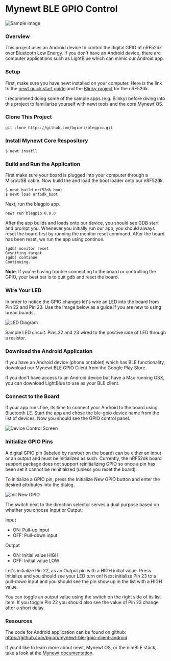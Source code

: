 # Mynewt BLE GPIO Control 

![Sample image](/images/FullSizeRender.jpg?raw=true "Android application and Mynewt application working together")

### Overview

This project uses an Android device to control the digital GPIO of nRF52dk over Bluetooth Low Energy. If you don't have an Android device, there are computer applications such as LightBlue which can mimic our Android app. 

### Setup
First, make sure you have newt installed on your computer. Here is the link to the [newt quick start guide](http://mynewt.apache.org/quick-start/) and the [Blinky project](http://mynewt.apache.org/develop/os/tutorials/nRF52/) for the nRF52dk.

I recommend doing some of the sample apps (e.g. Blinky) before diving into this project to familiarize yourself with newt tools and the core Mynewt OS.

### Clone This Project
```
git clone https://github.com/bgiori/blegpio.git
```

### Install Mynewt Core Respository
```
$ newt insatll
```

### Build and Run the Application
First make sure your board is plugged into your computer through a MicroUSB cable. Now build the and load the boot loader onto our nRF52dk.
```
$ newt build nrf52dk_boot 
$ newt load nrf5dk_boot
```
Next, run the blegpio app.
```
newt run blegpio 0.0.0
```
After the app builds and loads onto our device, you should see GDB start and prompt you. Whenever you initially run our app, you should always reset the board first by running the monitor reset command. After the board has been reset, we run the app using continue.
```
(gdb) monitor reset
Resetting target
(gdb) continue
Continuing.
```
**Note**: If you're having trouble connecting to the board or controlling the GPIO, your best bet is to quit gdb and reset the board.

### Wire Your LED
In order to notice the GPIO changes let's wire an LED into the board from Pin 22 and Pin 23. Use the Image below as a guide if you are new to using bread boards.

![LED Diagram](/images/gpiocontroller.png?raw=true "Sample Wired LED")

Sample LED circuit. Pins 22 and 23 wired to the positive side of LED through a resistor.

### Download the Android Application
If you have an Android device (phone or tablet) which has BLE functionality, download our Mynewt BLE GPIO Client from the Google Play Store. 

If you don't have access to an Android device but have a Mac running OSX, you can download LightBlue to use as your BLE client.

### Connect to the Board
If your app runs fine, its time to connect your Android to the board using Bluetooth LE. Start the app and chose the ble-gpio device name from the list of devices. Now you should see the GPIO control panel.

![Device Control Screen](/images/device-2016-07-19-112718.png?raw=true "Device Control Screen")

### Initialize GPIO Pins
A digital GPIO pin (labeled by number on the board) can be either an input or an output and must be initialized as such. Currently, the nRF52dk board support package does not support reinitializing GPIO so once a pin has been set it cannot be reinitialized (unless you reset the board).

To initialize a GPIO pin, press the Initialize New GPIO button and enter the desired attributes into the dialog.

![Init New GPIO](/images/device-2016-07-19-113410.png?raw=true "Initialize New GPIO Dialog")

The switch next to the direction selector serves a dual purpose based on whether you choose Input or Output:

Input
* ON: Pull-up input
* OFF: Pull-down input

Output
* ON: Initial value HIGH
* OFF: Initial value LOW

Let's initialize Pin 22, as an Output pin with a HIGH initial value. Press Initialize and you should see your LED turn on! Next initialize Pin 23 to a pull-down input and you should see the pin show up in the list with a HIGH value. 

You can toggle an output value using the switch on the right side of its list item. If you toggle Pin 22 you should also see the value of Pin 23 change after a short delay.

### Resources
The code for Android application can be found on github: https://github.com/bgiori/mynewt-ble-gpio-client-android

If you'd like to learn more about newt, Mynewt OS, or the nimBLE stack, take a look at the [Mynewt documentation](http://mynewt.apache.org/develop/os/introduction/).
